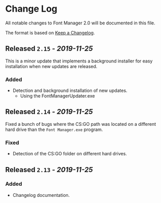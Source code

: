 # Change Log
All notable changes to Font Manager 2.0 will be documented in this file.

The format is based on [Keep a Changelog](http://keepachangelog.com/).
<!-- View template here: https://gist.github.com/juampynr/4c18214a8eb554084e21d6e288a18a2c -->

## Released `2.15` *- 2019-11-25*

This is a minor update that implements a background installer for easy installation when new updates are released.

### Added

- Detection and background installation of new updates.
  - Using the FontManagerUpdater.exe

## Released `2.14` *- 2019-11-25*

Fixed a bunch of bugs where the CS:GO path was located on a different hard drive than the `Font Manager.exe` program. 

### Fixed

- Detection of the CS:GO folder on different hard drives.


## Released `2.13` *- 2019-11-25*

### Added

- Changelog documentation.